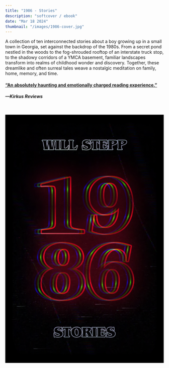 ```yaml
---
title: "1986 - Stories"
description: "softcover / ebook"
date: "Mar 18 2024"
thumbnail: "/images/1986-cover.jpg"
---
```


A collection of ten interconnected stories about a boy growing up in a small town in Georgia, set against the backdrop of the 1980s. From a secret pond nestled in the woods to the fog-shrouded rooftop of an interstate truck stop, to the shadowy corridors of a YMCA basement, familiar landscapes transform into realms of childhood wonder and discovery. Together, these dreamlike and often surreal tales weave a nostalgic meditation on family, home, memory, and time.

#### [“An absolutely haunting and emotionally charged reading experience.”](https://www.kirkusreviews.com/book-reviews/will-stepp/1986-stories/)
#### *—Kirkus Reviews*

<br/>

![1986 - Book Cover](../../../images/1986-cover.jpg)